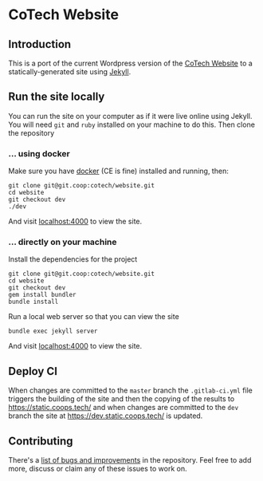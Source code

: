 # CoTech Website

## Introduction

This is a port of the current Wordpress version of the [CoTech Website][] to a statically-generated site using [Jekyll][].

## Run the site locally

You can run the site on your computer as if it were live online using Jekyll. You will need `git` and `ruby` installed on your machine to do this. Then clone the repository
    
### ... using docker

Make sure you have [docker](https://docs.docker.com/install/) (CE is fine) installed and running, then:

    git clone git@git.coop:cotech/website.git
    cd website
    git checkout dev
    ./dev
    
And visit [localhost:4000](http://localhost:4000) to view the site.

### ... directly on your machine

Install the dependencies for the project

    git clone git@git.coop:cotech/website.git
    cd website
    git checkout dev
    gem install bundler
    bundle install

Run a local web server so that you can view the site

    bundle exec jekyll server

And visit [localhost:4000](http://localhost:4000) to view the site.

## Deploy CI

When changes are committed to the `master` branch the `.gitlab-ci.yml` file triggers the building of the site and then the copying of the results to https://static.coops.tech/ and when changes are committed to the `dev` branch the site at https://dev.static.coops.tech/ is updated.

## Contributing

There's a [list of bugs and improvements](https://git.coop/cotech/website/issues) in the repository. Feel free to add more, discuss or claim any of these issues to work on.

[CoTech Website]: https://www.coops.tech/
[Jekyll]: https://jekyllrb.com/
